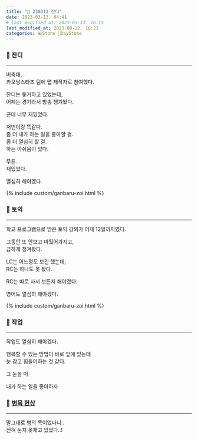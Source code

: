```yaml
---
title: "🌱 230313 잔디"
date: 2023-03-13. 04:41
# last_modified_at: 2023-03-13. 16:15
last_modified_at: 2023-08-22. 16:23
categories: 🪨Stone 🌱DayStone
---
```


### 🗿 잔디

---

버축대,  
카오닝스타즈 팀에 맵 제작자로 참여했다.  

잔디는 돚거하고 있었는데,  
어제는 경기라서 방송 챙겨봤다.  

근데 너무 재밌었다.  

저번이랑 똑같다.  
좀 더 내가 하는 일을 좋아할 걸.  
좀 더 열심히 할 걸.  
하는 아쉬움이 있다.  

무튼..  
재밌었다.  

열심히 해야겠다.  

{% include custom/ganbaru-zoi.html %}

### 🗿 토익

---

학교 프로그램으로 받은 토익 강의가 어제 12일까지였다.  

그동안 또 안보고 미뤘어가지고,  
급하게 챙겨봤다.  

LC는 어느정도 보긴 했는데,  
RC는 하나도 못 봤다.  

RC는 따로 사서 보든지 해야겠다.  

영어도 열심히 해야겠다.  

{% include custom/ganbaru-zoi.html %}

### 🗿 작업

---

작업도 열심히 해야겠다.  

행복할 수 있는 방법이 바로 앞에 있는데  
눈 감고 힘들어하는 것 같다.  

그 눈을 떠  

내가 하는 일을 좋아하자  

### 🗿 [병목 현상](https://mascari4615.github.io/posts/Bottleneck/)

---

말그대로 병의 목이었다니..  
전혀 눈치 못채고 있었다..!  
